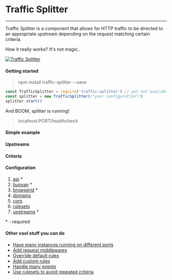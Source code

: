 Traffic Splitter
==
---
Traffic Splitter is a component that allows for HTTP traffic to be directed to an appropriate upstream depending on the request matching certain criteria.

How it really works? It's not magic..

[![Traffic Splitter](https://photos-1.dropbox.com/t/2/AACen0fTStX5H-S-usUITXcA7upuu3K-QlA1PjrTZfEgcQ/12/226347707/png/32x32/1/_/1/2/Traffic%20Splitter.png/EIqv9akBGI3e-AEgBygH/TJnSk7V6AIGTed1nXtJUj-89P1698amWyf71CmpOAcg?size=1280x960&size_mode=3)](https://www.mindera.com)

#### Getting started
> npm install traffic-splitter --save

```javascript
const TrafficSplitter = require('traffic-splitter') // yet not available
const splitter = new TrafficSplitter(/*your configuration*/)
splitter.start()
```
And BOOM, splitter is running!
> localhost:PORT/healthcheck

#### Simple example


#### Upstreams

#### Criteria

#### Configuration
  1. [api](http://trafficsplitter.io/configuration/api) *
  2. [bunyan](http://trafficsplitter.io/configuration/bunyan) *
  3. [browserId](http://trafficsplitter.io/configuration/browserId) *
  4. [domains](http://trafficsplitter.io/configuration/domains)
  5. [cors](http://trafficsplitter.io/configuration/cors)
  6. [rulesets](http://trafficsplitter.io/configuration/rulesets)
  7. [upstreams](http://trafficsplitter.io/configuration/upstreams) *

\* - required

#### Other cool stuff you can do
  - [Have many instances running on different ports](http://trafficsplitter.io/instances)
  - [Add request middlewares](http://trafficsplitter.io/middlewares)
  - [Override default rules](http://trafficsplitter.io/default-rules)
  - [Add custom rules](http://trafficsplitter.io/custom-rules)
  - [Handle many events](http://trafficsplitter.io/events)
  - [Use rulesets to avoid repeated criteria](http://trafficsplitter.io/rulesets)
